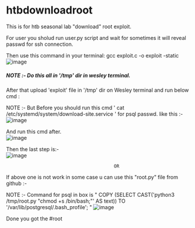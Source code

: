 # htbdownloadroot
This is for htb seasonal lab "download"  root exploit.

For user you sholud run user.py script and wait for sometimes it will reveal passwd for ssh connection.

Then use this command in your terminal:
gcc exploit.c -o exploit -static
![image](https://github.com/1cYinfinity/htbdownloadroot/assets/55952519/7692b3cd-6460-4ade-8c9b-c817482612e6)

##### NOTE :- Do this all in '/tmp' dir in wesley terminal. #####
 
After that upload 'exploit' file in '/tmp' dir on Wesley terminal and run below cmd : 

NOTE :- But Before you should run this cmd ' cat /etc/systemd/system/download-site.service ' for psql passwd.
like this :- 
![image](https://github.com/1cYinfinity/htbdownloadroot/assets/55952519/858a69c4-b315-4a01-a748-3a6bb8c239c9)


And run this cmd after.                   
![image](https://github.com/1cYinfinity/htbdownloadroot/assets/55952519/064e14d7-a671-4061-8167-465e12b72fb9)

Then the last step is:-                          
![image](https://github.com/1cYinfinity/htbdownloadroot/assets/55952519/5c471b6b-b8e1-43a3-b685-c40a2f58c260)

                                             OR

If above one is not work in some case u can use this "root.py" file from github :-

NOTE :- Command for psql in box is " 
                                  COPY (SELECT CAST('python3 /tmp/root.py "chmod +s /bin/bash;"' AS text)) TO '/var/lib/postgresql/.bash_profile'; "
![image](https://github.com/1cYinfinity/htbdownloadroot/assets/55952519/e2b6acc5-a991-402b-803a-b5cdc9183836)

Done you got the #root
